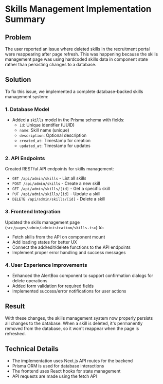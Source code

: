 # Skills Management Implementation Summary

## Problem
The user reported an issue where deleted skills in the recruitment portal were reappearing after page refresh. This was happening because the skills management page was using hardcoded skills data in component state rather than persisting changes to a database.

## Solution
To fix this issue, we implemented a complete database-backed skills management system:

### 1. Database Model
- Added a `skills` model in the Prisma schema with fields:
  - `id`: Unique identifier (UUID)
  - `name`: Skill name (unique)
  - `description`: Optional description
  - `created_at`: Timestamp for creation
  - `updated_at`: Timestamp for updates

### 2. API Endpoints
Created RESTful API endpoints for skills management:
- `GET /api/admin/skills` - List all skills
- `POST /api/admin/skills` - Create a new skill
- `GET /api/admin/skills/[id]` - Get a specific skill
- `PUT /api/admin/skills/[id]` - Update a skill
- `DELETE /api/admin/skills/[id]` - Delete a skill

### 3. Frontend Integration
Updated the skills management page (`src/pages/admin/administration/skills.tsx`) to:
- Fetch skills from the API on component mount
- Add loading states for better UX
- Connect the add/edit/delete functions to the API endpoints
- Implement proper error handling and success messages

### 4. User Experience Improvements
- Enhanced the AlertBox component to support confirmation dialogs for delete operations
- Added form validation for required fields
- Implemented success/error notifications for user actions

## Result
With these changes, the skills management system now properly persists all changes to the database. When a skill is deleted, it's permanently removed from the database, so it won't reappear when the page is refreshed.

## Technical Details
- The implementation uses Next.js API routes for the backend
- Prisma ORM is used for database interactions
- The frontend uses React hooks for state management
- API requests are made using the fetch API 
